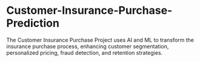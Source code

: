 # Customer-Insurance-Purchase-Prediction
The Customer Insurance Purchase Project uses AI and ML to transform the insurance purchase process, enhancing customer segmentation, personalized pricing, fraud detection, and retention strategies.
